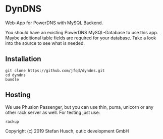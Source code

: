 # DynDNS

Web-App for PowerDNS with MySQL Backend.

You should have an existing PowerDNS MySQL-Database to use this app. Maybe additional table fields are required for your database. Take a look into the source to see what is needed.

## Installation

```
git clone https://github.com/jfqd/dyndns.git
cd dyndns
bundle
```

## Hosting

We use Phusion Passenger, but you can use thin, puma, unicorn or any other rack server as well. For testing just use:

```
rackup
```

Copyright (c) 2019 Stefan Husch, qutic development GmbH